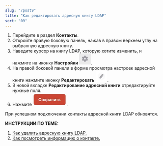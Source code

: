 ```yaml
---
slug: "/post9"
title: "Как редактировать адресную книгу LDAP"
sort: "09"
---
```


1. Перейдите в раздел **Контакты**.
2. Откройте правую боковую панель, нажав в правом верхнем углу на выбранную адресную книгу.
3. Наведите курсор на книгу LDAP, которую хотите изменить, и  нажмите на иконку **Настройки** ![settings-button.jpg](./images/settings-button.jpg "Настройки"). 
4. На правой боковой панели в форме просмотра настроек адресной книги нажмите иконку **Редактировать** ![edit-button.jpg](./images/edit-button.jpg "Редактировать").
5. В новой вкладке **Редактирование адресной книги** отредактируйте нужные поля. 
6. Нажмите ![save-button.jpg](./images/save-button.jpg "Сохранить").
 
 При успешном подключении контакты адресной книги LDAP обновятся. 

 **ИНСТРУКЦИИ ПО ТЕМЕ:**  
1. [Как удалить адресную книгу LDAP.](https://docs.cryptoarm.ru/v3.0-Beta/006-contacts/delete-ldap)   
2. [Как посмотреть информацию о контакте.](https://docs.cryptoarm.ru/v3.0-Beta/006-contacts/view-contact)  
